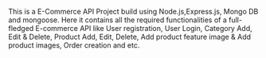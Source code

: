 This is a E-Commerce API Project build using Node.js,Express.js, Mongo DB and mongoose. Here it contains all the required functionalities of a full-fledged E-commerce API like User registration, User Login, Category Add, Edit & Delete, Product Add, Edit, Delete, Add product feature image & Add product images, Order creation and etc.

